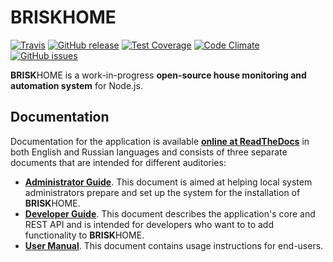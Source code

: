 # BRISKHOME
[![Travis](https://img.shields.io/travis/heuels/briskhome.svg?style=flat-square)](https://travis-ci.org/heuels/briskhome) [![GitHub release](https://img.shields.io/github/release/heuels/briskhome.svg?style=flat-square)](https://github.com/heuels/briskhome/releases/latest) [![Test Coverage](https://img.shields.io/codeclimate/coverage/github/heuels/briskhome.svg?style=flat-square)](https://codeclimate.com/github/heuels/briskhome/coverage) [![Code Climate](https://img.shields.io/codeclimate/github/heuels/briskhome.svg?style=flat-square)](https://codeclimate.com/github/heuels/briskhome) [![GitHub issues](https://img.shields.io/github/issues/heuels/briskhome.svg?style=flat-square)](https://github.com/heuels/briskhome/issues)

**BRISK**HOME is a work-in-progress **open-source house monitoring and automation system** for Node.js.

## Documentation
Documentation for the application is available **[online at ReadTheDocs]()** in both English and Russian languages and consists of three separate documents that are intended for different auditories:
* **[Administrator Guide]()**. This document is aimed at helping local system administrators prepare and set up the system for the installation of **BRISK**HOME.
* **[Developer Guide]()**. This document describes the application's core and REST API and is intended for developers who want to to add functionality to **BRISK**HOME.
* **[User Manual]()**. This document contains usage instructions for end-users.
